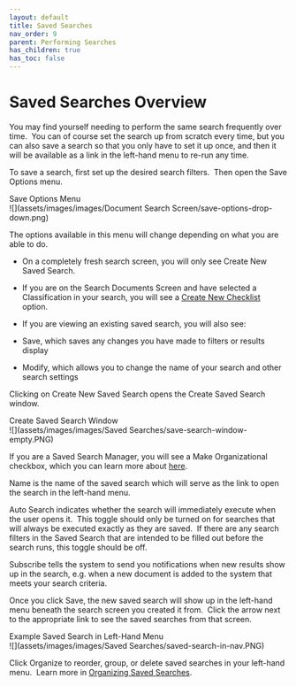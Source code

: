 ```yaml
---
layout: default
title: Saved Searches
nav_order: 9
parent: Performing Searches
has_children: true
has_toc: false
---
```

Saved Searches Overview
=======================

You may find yourself needing to perform the same search frequently over time.  You can of course set the search up from scratch every time, but you can also save a search so that you only have to set it up once, and then it will be available as a link in the left-hand menu to re-run any time.

To save a search, first set up the desired search filters.  Then open the Save Options menu.

Save Options Menu  
![](assets/images/images/Document Search Screen/save-options-drop-down.png)  

The options available in this menu will change depending on what you are able to do.  

*   On a completely fresh search screen, you will only see Create New Saved Search.  
*   If you are on the Search Documents Screen and have selected a Classification in your search, you will see a [Create New Checklist](/docs/performing-searches/saved-search/checklist) option.  
*   If you are viewing an existing saved search, you will also see:

*   Save, which saves any changes you have made to filters or results display
*   Modify, which allows you to change the name of your search and other search settings

Clicking on Create New Saved Search opens the Create Saved Search window.

Create Saved Search Window  
![](assets/images/images/Saved Searches/save-search-window-empty.PNG)

If you are a Saved Search Manager, you will see a Make Organizational checkbox, which you can learn more about [here](/docs/performing-searches/saved-search/organizational-saved-searches/).  

Name is the name of the saved search which will serve as the link to open the search in the left-hand menu.

Auto Search indicates whether the search will immediately execute when the user opens it.  This toggle should only be turned on for searches that will always be executed exactly as they are saved.  If there are any search filters in the Saved Search that are intended to be filled out before the search runs, this toggle should be off.

Subscribe tells the system to send you notifications when new results show up in the search, e.g. when a new document is added to the system that meets your search criteria.

Once you click Save, the new saved search will show up in the left-hand menu beneath the search screen you created it from.  Click the arrow next to the appropriate link to see the saved searches from that screen.

Example Saved Search in Left-Hand Menu  
![](assets/images/images/Saved Searches/saved-search-in-nav.PNG)

Click Organize to reorder, group, or delete saved searches in your left-hand menu.  Learn more in [Organizing Saved Searches](admin-topics/Organizing_Saved_Searches.htm).